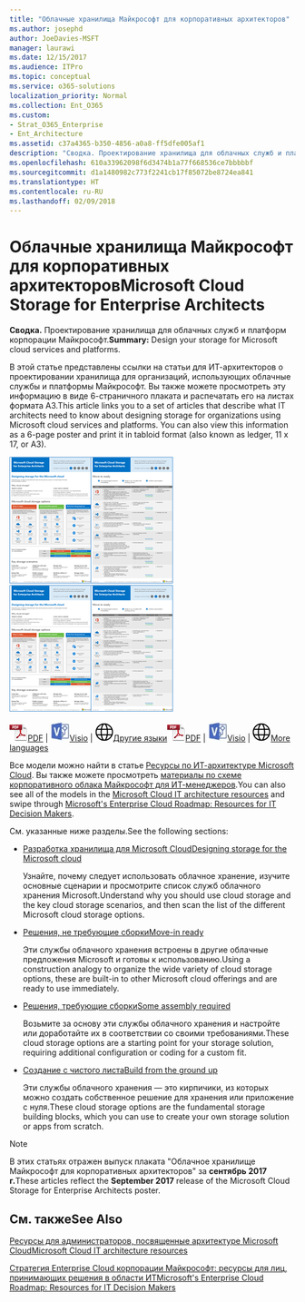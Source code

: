 ```yaml
---
title: "Облачные хранилища Майкрософт для корпоративных архитекторов"
ms.author: josephd
author: JoeDavies-MSFT
manager: laurawi
ms.date: 12/15/2017
ms.audience: ITPro
ms.topic: conceptual
ms.service: o365-solutions
localization_priority: Normal
ms.collection: Ent_O365
ms.custom:
- Strat_O365_Enterprise
- Ent_Architecture
ms.assetid: c37a4365-b350-4856-a0a8-ff5dfe005af1
description: "Сводка. Проектирование хранилища для облачных служб и платформ корпорации Майкрософт."
ms.openlocfilehash: 610a33962098f6d3474b1a77f668536ce7bbbbbf
ms.sourcegitcommit: d1a1480982c773f2241cb17f85072be8724ea841
ms.translationtype: HT
ms.contentlocale: ru-RU
ms.lasthandoff: 02/09/2018
---
```

# <a name="microsoft-cloud-storage-for-enterprise-architects"></a><span data-ttu-id="3301a-103">Облачные хранилища Майкрософт для корпоративных архитекторов</span><span class="sxs-lookup"><span data-stu-id="3301a-103">Microsoft Cloud Storage for Enterprise Architects</span></span>

 <span data-ttu-id="3301a-104">**Сводка.** Проектирование хранилища для облачных служб и платформ корпорации Майкрософт.</span><span class="sxs-lookup"><span data-stu-id="3301a-104">**Summary:** Design your storage for Microsoft cloud services and platforms.</span></span>
  
<span data-ttu-id="3301a-p101">В этой статье представлены ссылки на статьи для ИТ-архитекторов о проектировании хранилища для организаций, использующих облачные службы и платформы Майкрософт. Вы также можете просмотреть эту информацию в виде 6-страничного плаката и распечатать его на листах формата A3.</span><span class="sxs-lookup"><span data-stu-id="3301a-p101">This article links you to a set of articles that describe what IT architects need to know about designing storage for organizations using Microsoft cloud services and platforms. You can also view this information as a 6-page poster and print it in tabloid format (also known as ledger, 11 x 17, or A3).</span></span>
  
<span data-ttu-id="3301a-107">[![Эскиз: модель хранения в облаке Майкрософт](images/0d4e2eb9-1109-4b3b-bf9e-2f3eff2e2cc4.png)  
](https://www.microsoft.com/download/details.aspx?id=49552)</span><span class="sxs-lookup"><span data-stu-id="3301a-107">[![Thumb image for Microsoft cloud storage model](images/0d4e2eb9-1109-4b3b-bf9e-2f3eff2e2cc4.png)  
](https://www.microsoft.com/download/details.aspx?id=49552)</span></span>
  
<span data-ttu-id="3301a-108">![PDF-файл](images/ITPro_Other_PDFicon.png)[PDF](https://go.microsoft.com/fwlink/p/?linkid=842079) | ![Файл Visio](images/ITPro_Other_VisioIcon.jpg)[Visio](https://go.microsoft.com/fwlink/p/?linkid=842080) | ![Страница с версиями на других языках](images/e16c992d-b0f8-48ae-bf44-db7a9fcaab9e.png)[Другие языки](https://www.microsoft.com/download/details.aspx?id=49552)</span><span class="sxs-lookup"><span data-stu-id="3301a-108">![PDF file](images/ITPro_Other_PDFicon.png)[PDF](https://go.microsoft.com/fwlink/p/?linkid=842079) | ![Visio file](images/ITPro_Other_VisioIcon.jpg)[Visio](https://go.microsoft.com/fwlink/p/?linkid=842080) | ![See a page with versions in additional languages](images/e16c992d-b0f8-48ae-bf44-db7a9fcaab9e.png)[More languages](https://www.microsoft.com/download/details.aspx?id=49552)</span></span>
  
<span data-ttu-id="3301a-109">Все модели можно найти в статье [Ресурсы по ИТ-архитектуре Microsoft Cloud](microsoft-cloud-it-architecture-resources.md). Вы также можете просмотреть [материалы по схеме корпоративного облака Майкрософт для ИТ-менеджеров](https://aka.ms/cloudarchitecture).</span><span class="sxs-lookup"><span data-stu-id="3301a-109">You can also see all of the models in the [Microsoft Cloud IT architecture resources](microsoft-cloud-it-architecture-resources.md) and swipe through [Microsoft's Enterprise Cloud Roadmap: Resources for IT Decision Makers](https://aka.ms/cloudarchitecture).</span></span>
  
<span data-ttu-id="3301a-110">См. указанные ниже разделы.</span><span class="sxs-lookup"><span data-stu-id="3301a-110">See the following sections:</span></span>
  
- [<span data-ttu-id="3301a-111">Разработка хранилища для Microsoft Cloud</span><span class="sxs-lookup"><span data-stu-id="3301a-111">Designing storage for the Microsoft cloud</span></span>](designing-storage-for-the-microsoft-cloud.md)
    
    <span data-ttu-id="3301a-112">Узнайте, почему следует использовать облачное хранение, изучите основные сценарии и просмотрите список служб облачного хранения Microsoft.</span><span class="sxs-lookup"><span data-stu-id="3301a-112">Understand why you should use cloud storage and the key cloud storage scenarios, and then scan the list of the different Microsoft cloud storage options.</span></span>
    
- [<span data-ttu-id="3301a-113">Решения, не требующие сборки</span><span class="sxs-lookup"><span data-stu-id="3301a-113">Move-in ready</span></span>](move-in-ready.md)
    
    <span data-ttu-id="3301a-114">Эти службы облачного хранения встроены в другие облачные предложения Microsoft и готовы к использованию.</span><span class="sxs-lookup"><span data-stu-id="3301a-114">Using a construction analogy to organize the wide variety of cloud storage options, these are built-in to other Microsoft cloud offerings and are ready to use immediately.</span></span>
    
- [<span data-ttu-id="3301a-115">Решения, требующие сборки</span><span class="sxs-lookup"><span data-stu-id="3301a-115">Some assembly required</span></span>](some-assembly-required.md)
    
    <span data-ttu-id="3301a-116">Возьмите за основу эти службы облачного хранения и настройте или доработайте их в соответствии со своими требованиями.</span><span class="sxs-lookup"><span data-stu-id="3301a-116">These cloud storage options are a starting point for your storage solution, requiring additional configuration or coding for a custom fit.</span></span>
    
- [<span data-ttu-id="3301a-117">Создание с чистого листа</span><span class="sxs-lookup"><span data-stu-id="3301a-117">Build from the ground up</span></span>](build-from-the-ground-up.md)
    
    <span data-ttu-id="3301a-118">Эти службы облачного хранения — это кирпичики, из которых можно создать собственное решение для хранения или приложение с нуля.</span><span class="sxs-lookup"><span data-stu-id="3301a-118">These cloud storage options are the fundamental storage building blocks, which you can use to create your own storage solution or apps from scratch.</span></span>
    
> [!NOTE]
> <span data-ttu-id="3301a-119">В этих статьях отражен выпуск плаката "Облачное хранилище Майкрософт для корпоративных архитекторов" за **сентябрь 2017 г.**</span><span class="sxs-lookup"><span data-stu-id="3301a-119">These articles reflect the **September 2017** release of the Microsoft Cloud Storage for Enterprise Architects poster.</span></span>
  
## <a name="see-also"></a><span data-ttu-id="3301a-120">См. также</span><span class="sxs-lookup"><span data-stu-id="3301a-120">See Also</span></span>

[<span data-ttu-id="3301a-121">Ресурсы для администраторов, посвященные архитектуре Microsoft Cloud</span><span class="sxs-lookup"><span data-stu-id="3301a-121">Microsoft Cloud IT architecture resources</span></span>](microsoft-cloud-it-architecture-resources.md)

[<span data-ttu-id="3301a-122">Стратегия Enterprise Cloud корпорации Майкрософт: ресурсы для лиц, принимающих решения в области ИТ</span><span class="sxs-lookup"><span data-stu-id="3301a-122">Microsoft's Enterprise Cloud Roadmap: Resources for IT Decision Makers</span></span>](https://sway.com/FJ2xsyWtkJc2taRD)



